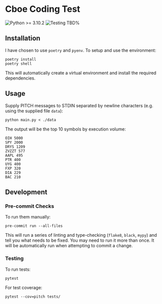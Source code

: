 # Cboe Coding Test

![Python >= 3.10.2](https://img.shields.io/badge/python-%3E%3D%203.10.2-blue?style=flat-square) ![Testing TBD%](https://img.shields.io/badge/coverage-TBD%25-red?style=flat-square)

## Installation

I have chosen to use `poetry` and `pyenv`. To setup and use the environment:

```shell
poetry install
poetry shell
```

This will automatically create a virtual environment and install the required dependencies.

## Usage

Supply PITCH messages to STDIN separated by newline characters (e.g. using the supplied file `data`):

```shell
python main.py < ./data
```

The output will be the top 10 symbols by execution volume:

```
OIH 5000
SPY 2000
DRYS 1209
ZVZZT 577
AAPL 495
PTR 400
UYG 400
FXP 320
DIA 229
BAC 210
```


## Development

### Pre-commit Checks

To run them manually:

```shell
pre-commit run --all-files
```

This will run a series of linting and type-checking (`flake8`, `black`, `mypy`) and tell you what needs to be fixed. You may need to run it more than once. It will be automatically run when attempting to commit a change.

### Testing

To run tests:

```shell
pytest
```

For test coverage:

```shell
pytest --cov=pitch tests/
```
